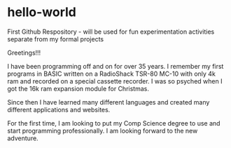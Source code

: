 # hello-world
First Github Respository - will be used for fun experimentation activities separate from my formal projects

Greetings!!!

I  have been programming off and on for over 35 years.  I remember my first programs in BASIC written on a RadioShack TSR-80 MC-10 with only 4k ram and recorded on a special cassette recorder.  I was so psyched when I got the 16k ram expansion module for Christmas.

Since then I have learned many different languages and created many different applications and websites.

For the first time, I am looking to put my Comp Science degree to use and start programming professionally.  I am looking forward to the new adventure.

